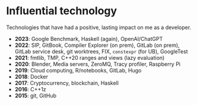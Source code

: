 # Influential technology
Technologies that have had a positive, lasting impact on me as a developer.

- __2023__: Google Benchmark, Haskell (again), OpenAI/ChatGPT
- __2022__: SIP, GitBook, Compiler Explorer (on prem), GitLab (on prem), GitLab service desk, git worktrees, FIX, `constexpr` (for UB), GoogleTest
- __2021__: fmtlib, TMP, C++20 ranges and views (lazy evaluation)
- __2020__: Blender, Media servers, ZeroMQ, Tracy profiler, Raspberry Pi
- __2019__: Cloud computing, R/notebooks, GitLab, Hugo
- __2018__: Docker
- __2017__: Cryptocurrency, blockchain, Haskell
- __2016__: C++1z
- __2015__: git, GitHub

